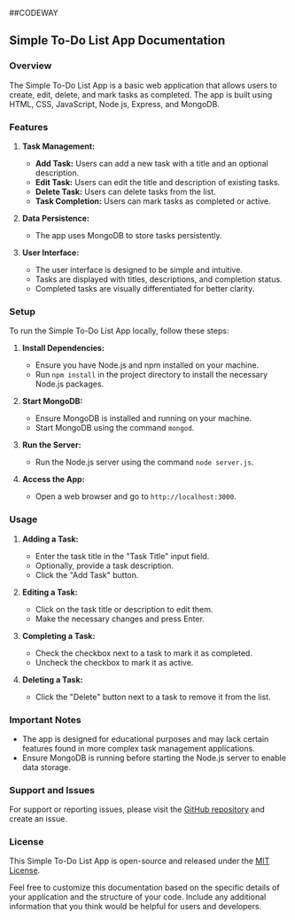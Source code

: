 ##CODEWAY

## Simple To-Do List App Documentation

### Overview

The Simple To-Do List App is a basic web application that allows users to create, edit, delete, and mark tasks as completed. The app is built using HTML, CSS, JavaScript, Node.js, Express, and MongoDB.

### Features

1. **Task Management:**
   - **Add Task:** Users can add a new task with a title and an optional description.
   - **Edit Task:** Users can edit the title and description of existing tasks.
   - **Delete Task:** Users can delete tasks from the list.
   - **Task Completion:** Users can mark tasks as completed or active.

2. **Data Persistence:**
   - The app uses MongoDB to store tasks persistently.

3. **User Interface:**
   - The user interface is designed to be simple and intuitive.
   - Tasks are displayed with titles, descriptions, and completion status.
   - Completed tasks are visually differentiated for better clarity.

### Setup

To run the Simple To-Do List App locally, follow these steps:

1. **Install Dependencies:**
   - Ensure you have Node.js and npm installed on your machine.
   - Run `npm install` in the project directory to install the necessary Node.js packages.

2. **Start MongoDB:**
   - Ensure MongoDB is installed and running on your machine.
   - Start MongoDB using the command `mongod`.

3. **Run the Server:**
   - Run the Node.js server using the command `node server.js`.

4. **Access the App:**
   - Open a web browser and go to `http://localhost:3000`.

### Usage

1. **Adding a Task:**
   - Enter the task title in the "Task Title" input field.
   - Optionally, provide a task description.
   - Click the "Add Task" button.

2. **Editing a Task:**
   - Click on the task title or description to edit them.
   - Make the necessary changes and press Enter.

3. **Completing a Task:**
   - Check the checkbox next to a task to mark it as completed.
   - Uncheck the checkbox to mark it as active.

4. **Deleting a Task:**
   - Click the "Delete" button next to a task to remove it from the list.

### Important Notes

- The app is designed for educational purposes and may lack certain features found in more complex task management applications.
- Ensure MongoDB is running before starting the Node.js server to enable data storage.

### Support and Issues

For support or reporting issues, please visit the [GitHub repository](https://github.com/your-username/your-repository) and create an issue.

### License

This Simple To-Do List App is open-source and released under the [MIT License](https://opensource.org/licenses/MIT).

Feel free to customize this documentation based on the specific details of your application and the structure of your code. Include any additional information that you think would be helpful for users and developers.
